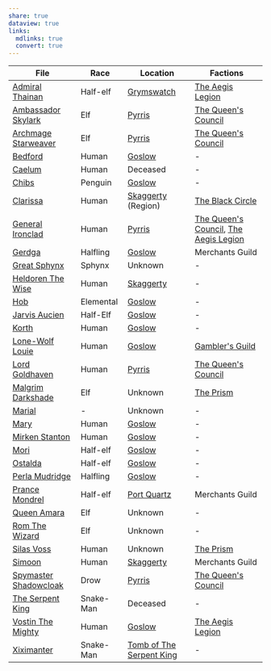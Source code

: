 ```yaml
---
share: true
dataview: true
links:
  mdlinks: true
  convert: true
---
```


| File                                                                                                                | Race      | Location                                                                            | Factions                                                                                                                                                                                       |
| ------------------------------------------------------------------------------------------------------------------- | --------- | ----------------------------------------------------------------------------------- | ---------------------------------------------------------------------------------------------------------------------------------------------------------------------------------------------- |
| [Admiral Thainan](../../Maps-&%20Geography/Cities%20&%20Towns/Grymswatch/NPCs/Admiral-Thainan.md)                             | Half-elf  | [Grymswatch](../../Maps-&%20Geography/Cities%20&%20Towns/Grymswatch/Grymswatch.md)            | [The Aegis Legion](../../Peoples-&%20Factions/The%20Aegis%20Legion/The-Aegis-Legion.md)                                                                                                                  |
| [Ambassador Skylark](../../Maps-&%20Geography/Cities%20&%20Towns/Pyrris/NPCs/The%20Queen's%20Council/Ambassador-Skylark.md)       | Elf       | [Pyrris](../../Maps-&%20Geography/Cities%20&%20Towns/Pyrris/Pyrris.md)                        | [The Queen's Council](../../Maps-&%20Geography/Cities%20&%20Towns/Pyrris/NPCs/The%20Queen's%20Council/The-Queen's-Council.md)                                                                                |
| [Archmage Starweaver](../../Maps-&%20Geography/Cities%20&%20Towns/Pyrris/NPCs/The%20Queen's%20Council/Archmage-Starweaver.md)     | Elf       | [Pyrris](../../Maps-&%20Geography/Cities%20&%20Towns/Pyrris/Pyrris.md)                        | [The Queen's Council](../../Maps-&%20Geography/Cities%20&%20Towns/Pyrris/NPCs/The%20Queen's%20Council/The-Queen's-Council.md)                                                                                |
| [Bedford](../../Maps-&%20Geography/Cities%20&%20Towns/Goslow/NPCs/Bedford.md)                                                 | Human     | [Goslow](../../Maps-&%20Geography/Cities%20&%20Towns/Goslow/Goslow.md)                        | \-                                                                                                                                                                                             |
| [Caelum](../../History-&%20Lore/Legends/Caelum.md)                                                                        | Human     | Deceased                                                                            | \-                                                                                                                                                                                             |
| [Chibs](../../Maps-&%20Geography/Cities%20&%20Towns/Goslow/NPCs/Chibs.md)                                                     | Penguin   | [Goslow](../../Maps-&%20Geography/Cities%20&%20Towns/Goslow/Goslow.md)                        | \-                                                                                                                                                                                             |
| [Clarissa](../../Peoples-&%20Factions/The%20Black%20Circle/NPCs/Clarissa.md)                                                  | Human     | [Skaggerty](Skaggerty.md) (Region)                                                              | [The Black Circle](../../Peoples-&%20Factions/The%20Black%20Circle/The-Black-Circle.md)                                                                                                                  |
| [General Ironclad](../../Maps-&%20Geography/Cities%20&%20Towns/Pyrris/NPCs/The%20Queen's%20Council/General-Ironclad.md)           | Human     | [Pyrris](../../Maps-&%20Geography/Cities%20&%20Towns/Pyrris/Pyrris.md)                        | [The Queen's Council](../../Maps-&%20Geography/Cities%20&%20Towns/Pyrris/NPCs/The%20Queen's%20Council/The-Queen's-Council.md), [The Aegis Legion](../../Peoples-&%20Factions/The%20Aegis%20Legion/The-Aegis-Legion.md) |
| [Gerdga](../../Maps-&%20Geography/Cities%20&%20Towns/Goslow/NPCs/Gerdga.md)                                                   | Halfling  | [Goslow](../../Maps-&%20Geography/Cities%20&%20Towns/Goslow/Goslow.md)                        | Merchants Guild                                                                                                                                                                                |
| [Great Sphynx](../../History-&%20Lore/Legends/Great-Sphynx.md)                                                            | Sphynx    | Unknown                                                                             | \-                                                                                                                                                                                             |
| [Heldoren The Wise](../../Maps-&%20Geography/Cities%20&%20Towns/Skaggerty/NPCs/Heldoren-The-Wise.md)                          | Human     | [Skaggerty](../../Maps-&%20Geography/Cities%20&%20Towns/Skaggerty/Skaggerty.md)               | \-                                                                                                                                                                                             |
| [Hob](../../Maps-&%20Geography/Cities%20&%20Towns/Goslow/NPCs/Hob.md)                                                         | Elemental | [Goslow](../../Maps-&%20Geography/Cities%20&%20Towns/Goslow/Goslow.md)                        | \-                                                                                                                                                                                             |
| [Jarvis Aucien](../../Maps-&%20Geography/Cities%20&%20Towns/Goslow/NPCs/Jarvis-Aucien.md)                                     | Half-Elf  | [Goslow](../../Maps-&%20Geography/Cities%20&%20Towns/Goslow/Goslow.md)                        | \-                                                                                                                                                                                             |
| [Korth](../../Maps-&%20Geography/Cities%20&%20Towns/Goslow/NPCs/Korth.md)                                                     | Human     | [Goslow](../../Maps-&%20Geography/Cities%20&%20Towns/Goslow/Goslow.md)                        | \-                                                                                                                                                                                             |
| [Lone-Wolf Louie](../../Maps-&%20Geography/Cities%20&%20Towns/Goslow/NPCs/Lone-Wolf-Louie.md)                                 | Human     | [Goslow](../../Maps-&%20Geography/Cities%20&%20Towns/Goslow/Goslow.md)                        | [Gambler's Guild](../../Peoples-&%20Factions/Gambler's%20Guild/Gambler's-Guild.md)                                                                                                                     |
| [Lord Goldhaven](../../Maps-&%20Geography/Cities%20&%20Towns/Pyrris/NPCs/The%20Queen's%20Council/Lord-Goldhaven.md)               | Human     | [Pyrris](../../Maps-&%20Geography/Cities%20&%20Towns/Pyrris/Pyrris.md)                        | [The Queen's Council](../../Maps-&%20Geography/Cities%20&%20Towns/Pyrris/NPCs/The%20Queen's%20Council/The-Queen's-Council.md)                                                                                |
| [Malgrim Darkshade](../../Peoples-&%20Factions/The%20Prism/NPCs/Malgrim-Darkshade.md)                                       | Elf       | Unknown                                                                             | [The Prism](../../Peoples-&%20Factions/The%20Prism/The-Prism.md)                                                                                                                                       |
| [Marial](../../../Marial.md)                                                                        | \-        | Unknown                                                                             | \-                                                                                                                                                                                             |
| [Mary](../../Maps-&%20Geography/Cities%20&%20Towns/Goslow/NPCs/Mary.md)                                                       | Human     | [Goslow](../../Maps-&%20Geography/Cities%20&%20Towns/Goslow/Goslow.md)                        | \-                                                                                                                                                                                             |
| [Mirken Stanton](../../Maps-&%20Geography/Cities%20&%20Towns/Goslow/NPCs/Mirken-Stanton.md)                                   | Human     | [Goslow](../../Maps-&%20Geography/Cities%20&%20Towns/Goslow/Goslow.md)                        | \-                                                                                                                                                                                             |
| [Mori](../../Maps-&%20Geography/Cities%20&%20Towns/Goslow/NPCs/Mori.md)                                                       | Half-elf  | [Goslow](../../Maps-&%20Geography/Cities%20&%20Towns/Goslow/Goslow.md)                        | \-                                                                                                                                                                                             |
| [Ostalda](../../Maps-&%20Geography/Cities%20&%20Towns/Goslow/NPCs/Ostalda.md)                                                 | Half-elf  | [Goslow](../../Maps-&%20Geography/Cities%20&%20Towns/Goslow/Goslow.md)                        | \-                                                                                                                                                                                             |
| [Perla Mudridge](../../Maps-&%20Geography/Cities%20&%20Towns/Goslow/NPCs/Perla-Mudridge.md)                                   | Halfling  | [Goslow](../../Maps-&%20Geography/Cities%20&%20Towns/Goslow/Goslow.md)                        | \-                                                                                                                                                                                             |
| [Prance Mondrel](../../Maps-&%20Geography/Cities%20&%20Towns/Port%20Quartz/NPCs/Prance-Mondrel.md)                              | Half-elf  | [Port Quartz](../../Maps-&%20Geography/Cities%20&%20Towns/Port%20Quartz/Port-Quartz.md)         | Merchants Guild                                                                                                                                                                                |
| [Queen Amara](../../Maps-&%20Geography/Cities%20&%20Towns/Pyrris/NPCs/Queen-Amara.md)                                         | Elf       | Unknown                                                                             | \-                                                                                                                                                                                             |
| [Rom The Wizard](../../History-&%20Lore/Legends/Rom-The-Wizard.md)                                                        | Elf       | Unknown                                                                             | \-                                                                                                                                                                                             |
| [Silas Voss](../../Peoples-&%20Factions/The%20Prism/NPCs/Silas-Voss.md)                                                     | Human     | Unknown                                                                             | [The Prism](../../Peoples-&%20Factions/The%20Prism/The-Prism.md)                                                                                                                                       |
| [Simoon](../../Maps-&%20Geography/Cities%20&%20Towns/Skaggerty/NPCs/Simoon.md)                                                | Human     | [Skaggerty](../../Maps-&%20Geography/Cities%20&%20Towns/Skaggerty/Skaggerty.md)               | Merchants Guild                                                                                                                                                                                |
| [Spymaster Shadowcloak](../../Maps-&%20Geography/Cities%20&%20Towns/Pyrris/NPCs/The%20Queen's%20Council/Spymaster-Shadowcloak.md) | Drow      | [Pyrris](../../Maps-&%20Geography/Cities%20&%20Towns/Pyrris/Pyrris.md)                        | [The Queen's Council](../../Maps-&%20Geography/Cities%20&%20Towns/Pyrris/NPCs/The%20Queen's%20Council/The-Queen's-Council.md)                                                                                |
| [The Serpent King](../../History-&%20Lore/Legends/The-Serpent-King.md)                                                    | Snake-Man | Deceased                                                                            | \-                                                                                                                                                                                             |
| [Vostin The Mighty](../../Maps-&%20Geography/Cities%20&%20Towns/Goslow/NPCs/Vostin-The-Mighty.md)                             | Human     | [Goslow](../../Maps-&%20Geography/Cities%20&%20Towns/Goslow/Goslow.md)                        | [The Aegis Legion](../../Peoples-&%20Factions/The%20Aegis%20Legion/The-Aegis-Legion.md)                                                                                                                  |
| [Xiximanter](../../History-&%20Lore/Legends/Xiximanter.md)                                                                | Snake-Man | [Tomb of The Serpent King](../../Maps-&%20Geography/Dungeons/Tomb-of-The-Serpent-King.md) | \-                                                                                                                                                                                             |



